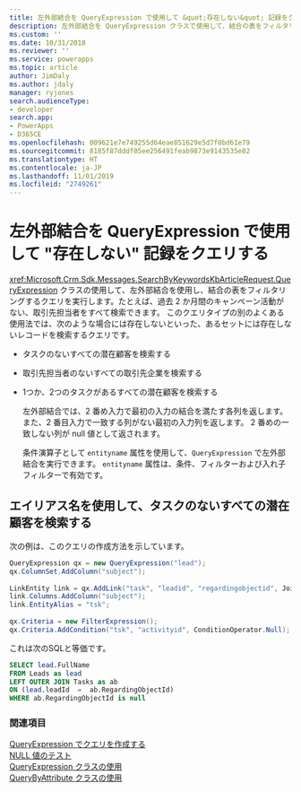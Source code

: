```yaml
---
title: 左外部結合を QueryExpression で使用して &quot;存在しない&quot; 記録をクエリする (Common Data Service) | Microsoft Docs
description: 左外部結合を QueryExpression クラスで使用して、結合の表をフィルタリングするクエリを実行して、セットに &quot;存在しない&quot; 記録を探すクエリを作成する方法について説明します
ms.custom: ''
ms.date: 10/31/2018
ms.reviewer: ''
ms.service: powerapps
ms.topic: article
author: JimDaly
ms.author: jdaly
manager: ryjones
search.audienceType:
- developer
search.app:
- PowerApps
- D365CE
ms.openlocfilehash: 009621e7e749255d64eae851629e5d7f0bd61e79
ms.sourcegitcommit: 8185f87dddf05ee256491feab9873e9143535e02
ms.translationtype: HT
ms.contentlocale: ja-JP
ms.lasthandoff: 11/01/2019
ms.locfileid: "2749261"
---
```

# <a name="use-a-left-outer-join-in-queryexpression-to-query-for-records-not-in"></a>左外部結合を QueryExpression で使用して "存在しない" 記録をクエリする

<xref:Microsoft.Crm.Sdk.Messages.SearchByKeywordsKbArticleRequest.QueryExpression> クラスの使用して、左外部結合を使用し、結合の表をフィルタリングするクエリを実行します。たとえば、過去 2 か月間のキャンペーン活動がない、取引先担当者をすべて検索できます。 このクエリタイプの別のよくある使用法では、次のような場合には存在しないといった、あるセットには存在しないレコードを検索するクエリです。  
  
- タスクのないすべての潜在顧客を検索する  
  
- 取引先担当者のないすべての取引先企業を検索する  
  
- 1つか、2つのタスクがあるすべての潜在顧客を検索する  
  
  左外部結合では、2 番め入力で最初の入力の結合を満たす各列を返します。 また、2 番目入力で一致する列がない最初の入力列を返します。 2 番めの一致しない列が null 値として返されます。  
  
  条件演算子として `entityname` 属性を使用して、`QueryExpression` で左外部結合を実行できます。 `entityname` 属性は、条件、フィルターおよび入れ子フィルターで有効です。  
  
## <a name="find-all-leads-that-have-no-tasks-using-an-alias"></a>エイリアス名を使用して、タスクのないすべての潜在顧客を検索する  

次の例は、このクエリの作成方法を示しています。  
  
```csharp
QueryExpression qx = new QueryExpression("lead");  
qx.ColumnSet.AddColumn("subject");  
  
LinkEntity link = qx.AddLink("task", "leadid", "regardingobjectid", JoinOperator.LeftOuter);  
link.Columns.AddColumn("subject");  
link.EntityAlias = "tsk";  
  
qx.Criteria = new FilterExpression();  
qx.Criteria.AddCondition("tsk", "activityid", ConditionOperator.Null);
```  
  
これは次のSQLと等価です。  
  
```sql
SELECT lead.FullName  
FROM Leads as lead  
LEFT OUTER JOIN Tasks as ab  
ON (lead.leadId  =  ab.RegardingObjectId)  
WHERE ab.RegardingObjectId is null
```  
  
### <a name="see-also"></a>関連項目  
 [QueryExpression でクエリを作成する](build-queries-with-queryexpression.md)   
 [NULL 値のテスト](/dynamics365/customer-engagement/developer/test-null-value)   
 [QueryExpression クラスの使用](use-queryexpression-class.md)   
 [QueryByAttribute クラスの使用](use-querybyattribute-class.md)